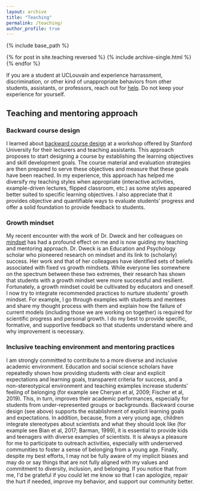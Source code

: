 ```yaml
---
layout: archive
title: "Teaching"
permalink: /teaching/
author_profile: true
---
```



{% include base_path %}

{% for post in site.teaching reversed %}
  {% include archive-single.html %}
{% endfor %}



If you are a student at UCLouvain and experience harrassment, discrimination, or other kind of unappropriate behaviors from other students, assistants, or professors, reach out for [help](https://uclouvain.be/fr/decouvrir/respect/dispositifs-d-aides.html). Do not keep your experience for yourself.


## Teaching and mentoring approach

### Backward course design

I learned about [backward course design](https://en.wikipedia.org/wiki/Backward_design) at a workshop offered by Stanford University for their lecturers and teaching assistants. This approach proposes to start designing a course by establishing the learning objectives and skill development goals. The course material and evaluation strategies are then prepared to serve these objectives and measure that these goals have been reached. In my experience, this approach has helped me diversify my teaching styles when appropriate (interactive activities, example-driven lectures, flipped classroom, etc.) as some styles appeared better suited to specific learning objectives. I also appreciate that it provides objective and quantifiable ways to evaluate students’ progress and offer a solid foundation to provide feedback to students.

### Growth mindset

My recent encounter with the work of Dr. Dweck and her colleagues on [mindset](https://en.wikipedia.org/wiki/Mindset#Fixed_and_growth_mindset) has had a profound effect on me and is now guiding my teaching and mentoring approach. Dr. Dweck is an Education and Psychology scholar who pioneered research on mindset and its link to (scholarly) success. Her work and that of her colleagues have identified sets of beliefs associated with fixed vs growth mindsets. While everyone lies somewhere on the spectrum between these two extremes, their research has shown that students with a growth mindset were more successful and resilient. Fortunately, a growth mindset could be cultivated by educators and oneself. I now try to integrate recommended practices to nurture students’ growth mindset. For example, I go through examples with students and mentees and share my thought process with them and explain how the failure of current models (including those we are working on together) is required for scientific progress and personal growth. I do my best to provide specific, formative, and supportive feedback so that students understand where and why improvement is necessary.

### Inclusive teaching environment and mentoring practices

I am strongly committed to contribute to a more diverse and inclusive academic environment.
Education and social science scholars have repeatedly shown how providing students with clear and explicit expectations and learning goals, transparent criteria for success, and a non-stereotypical environment and teaching examples increase students’ feeling of belonging (for example see Cheryan et al, 2009; Fischer et al, 2019). This, in turn, improves their academic performances, especially for students from under-represented groups or backgrounds. Backward course design (see above) supports the establishment of explicit learning goals and expectations.
In addition, because, from a very young age, children integrate stereotypes about scientists and what they should look like (for example see Bian et al, 2017; Barman, 1999), it is essential to provide kids and teenagers with diverse examples of scientists. It is always a pleasure for me to participate to outreach activities, especially with underserved communities to foster a sense of belonging from a young age.
Finally, despite my best efforts, I may not be fully aware of my implicit biases and may do or say things that are not fully aligned with my values and commitment to diversity, inclusion, and belonging. If you notice that from me, I'd be grateful if you could let me know so that I can apologize, repair the hurt if needed, improve my behavior, and support our community better. 
